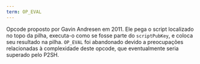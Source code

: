 ```yaml
---
term: OP_EVAL
---
```


Opcode proposto por Gavin Andresen em 2011. Ele pega o script localizado no topo da pilha, executa-o como se fosse parte do `scriptPubKey`, e coloca seu resultado na pilha. `OP_EVAL` foi abandonado devido a preocupações relacionadas à complexidade deste opcode, que eventualmente seria superado pelo P2SH.